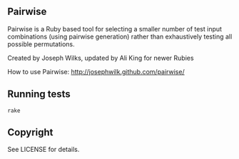 Pairwise
-------

Pairwise is a Ruby based tool for selecting a smaller number of test input combinations (using pairwise generation) rather than exhaustively testing all possible permutations.

Created by Joseph Wilks, updated by Ali King for newer Rubies

How to use Pairwise: http://josephwilk.github.com/pairwise/

Running tests
------------
<pre><code>rake</code></pre>


Copyright
--------

See LICENSE for details.

